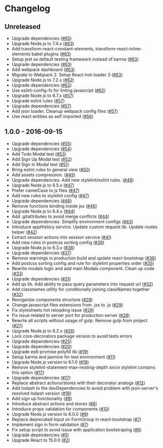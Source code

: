 # Changelog

## Unreleased
- Upgrade dependencies
([#65](https://github.com/fs/react-base/pull/65))
- Upgrade Node.js to 7.4.x
([#63](https://github.com/fs/react-base/pull/63))
- Add transform-react-constant-elements, transform-react-inline-elements babel plugins
([#63](https://github.com/fs/react-base/pull/63))
- Setup jest as default testing framework instead of karma
([#63](https://github.com/fs/react-base/pull/63))
- Upgrade dependencies
([#63](https://github.com/fs/react-base/pull/63))
- Add webpack dashboard
([#63](https://github.com/fs/react-base/pull/63))
- Migrate to Webpack 2. Setup React-hot-loader 3
([#63](https://github.com/fs/react-base/pull/63))
- Upgrade Node.js to 7.2.x
([#62](https://github.com/fs/react-base/pull/62))
- Upgrade dependencies
([#62](https://github.com/fs/react-base/pull/62))
- Use eslint-config-fs for linting javascript
([#62](https://github.com/fs/react-base/pull/62))
- Upgrade Node.js to 6.7.x
([#57](https://github.com/fs/react-base/pull/57))
- Upgrade eslint rules
([#57](https://github.com/fs/react-base/pull/57))
- Upgrade dependencies
([#57](https://github.com/fs/react-base/pull/57))
- Add json loader. Cleanup webpack config files
([#57](https://github.com/fs/react-base/pull/57))
- Use react entities as self imported
([#56](https://github.com/fs/react-base/pull/56))

## 1.0.0 - 2016-09-15
- Upgrade dependencies
([#55](https://github.com/fs/react-base/pull/55))
- Upgrade dependencies
([#54](https://github.com/fs/react-base/pull/54))
- Add Todo Modal test
([#53](https://github.com/fs/react-base/pull/53))
- Add Sign Up Modal test
([#52](https://github.com/fs/react-base/pull/52))
- Add Sign In Modal test
([#51](https://github.com/fs/react-base/pull/51))
- Bring eslint rules to general view
([#50](https://github.com/fs/react-base/pull/50))
- Add assets compression.
([#49](https://github.com/fs/react-base/pull/49))
- Upgrade dependencies. Add new stylelint/eslint rules.
([#48](https://github.com/fs/react-base/pull/48))
- Upgrade Node.js to 6.5.x
([#47](https://github.com/fs/react-base/pull/47))
- Prefer camelCase to js files
([#47](https://github.com/fs/react-base/pull/47))
- Add new rules to stylelint config
([#47](https://github.com/fs/react-base/pull/47))
- Upgrade dependencies
([#46](https://github.com/fs/react-base/pull/46))
- Remove functions binding inside jsx
([#46](https://github.com/fs/react-base/pull/46))
- Upgrade Node.js to 6.4.x
([#44](https://github.com/fs/react-base/pull/44))
- Add .gitattributes to avoid merge conflicts
([#44](https://github.com/fs/react-base/pull/44))
- Upgrade dependencies. Simplify environment configs
([#43](https://github.com/fs/react-base/pull/43))
- Introduce appHistory service. Update custom request lib. Update routes helper
([#42](https://github.com/fs/react-base/pull/42))
- Extract session actions into session service
([#41](https://github.com/fs/react-base/pull/41))
- Add new rules in postcss sorting config
([#39](https://github.com/fs/react-base/pull/39))
- Upgrade Node.js to 6.3.x
([#38](https://github.com/fs/react-base/pull/38))
- Upgrade dependencies
([#37](https://github.com/fs/react-base/pull/37))
- Remove warnings in production build and update react-bootstrap
([#36](https://github.com/fs/react-base/pull/36))
- Add postcss sorting config and rule for stylelint properties order
([#35](https://github.com/fs/react-base/pull/35))
- Rewrite modals logic and add main Modals component. Clean up code
([#33](https://github.com/fs/react-base/pull/33))
- Upgrade dependencies
([#31](https://github.com/fs/react-base/pull/31))
- Add qs lib. Add ability to pass query parameters into request url
([#32](https://github.com/fs/react-base/pull/32))
- Add classnames utility for conditionally joining classNames together
([#32](https://github.com/fs/react-base/pull/32))
- Reorganize components structure
([#29](https://github.com/fs/react-base/pull/29))
- Change javascript files extensions from .jsx to .js
([#29](https://github.com/fs/react-base/pull/29))
- Fix stylesheets hot reloading issue
([#29](https://github.com/fs/react-base/pull/29))
- Fix issue related to server port for production server
([#28](https://github.com/fs/react-base/pull/28))
- Rewrite all scripts without usage of gulp. Remove gulp from project
([#27](https://github.com/fs/react-base/pull/27))
- Upgrade Node.js to 6.2.x
([#26](https://github.com/fs/react-base/pull/26))
- Lock core-decorators package version to avoid tests errors
- Upgrade dependencies
([#25](https://github.com/fs/react-base/pull/25))
- Upgrade dependencies
([#20](https://github.com/fs/react-base/pull/20))
- Upgrade es6-promise polyfill lib
([#19](https://github.com/fs/react-base/pull/19))
- Setup karma and jasmine for test environment
([#11](https://github.com/fs/react-base/pull/11))
- Upgrade Node.js version to 6.1.0
([#18](https://github.com/fs/react-base/pull/18))
- Remove stylelint-statement-max-nesting-depth since stylelint contains this option
([#17](https://github.com/fs/react-base/pull/17))
- Upgrade dependencies
([#17](https://github.com/fs/react-base/pull/17))
- Replace abstract actions/stores with their decorator analogs
([#12](https://github.com/fs/react-base/pull/12))
- Add lodash to the devDependencies to avoid problem with json-server's resolved lodash version
([#16](https://github.com/fs/react-base/pull/16))
- Add sign up functionality
([#8](https://github.com/fs/react-base/pull/8))
- Introduce abstract actions and stores
([#8](https://github.com/fs/react-base/pull/8))
- Introduce props validation for components
([#10](https://github.com/fs/react-base/pull/10))
- Upgrade Node.js version to 6.0.0
([#9](https://github.com/fs/react-base/pull/9))
- Replace deprecated Input on FormGroup in react-bootstrap
([#7](https://github.com/fs/react-base/pull/7))
- Implement sign in form validation
([#7](https://github.com/fs/react-base/pull/7))
- Fix setup script to avoid issue with application bootstraping
([#6](https://github.com/fs/react-base/pull/6))
- Upgrade dependencies
([#5](https://github.com/fs/react-base/pull/5))
- Upgrade React to 15.0.0
([#2](https://github.com/fs/react-base/pull/2))

